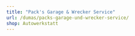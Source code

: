 ```yaml
---
title: "Pack's Garage & Wrecker Service"
url: /dumas/packs-garage-und-wrecker-service/
shop: Autowerkstatt
---
```


